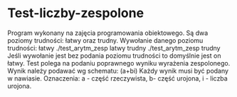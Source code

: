 # Test-liczby-zespolone
Program wykonany na zajęcia programowania obiektowego. 
Są dwa poziomy trudności: łatwy oraz trudny.
Wywołanie danego poziomu trudności: łatwy  ./test_arytm_zesp latwy          trudny  ./test_arytm_zesp trudny
Jeśli wywołanie jest bez podania poziomu trudności to domyślnie jest on łatwy.
Test polega na podaniu poprawnego wyniku wyrażenia zespolonego.
Wynik należy podawać wg schematu: (a+bi)
Każdy wynik musi być podany w nawiasie. Oznaczenia: a - część rzeczywista, b- część urojona, i - liczba urojona.
